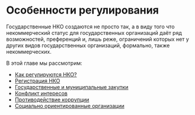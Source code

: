 # Особенности регулирования

Государственные НКО создаются не просто так, а в виду того что некоммерческий статус для государственных организаций даёт ряд возможностей, преференций и, лишь реже, ограничений которых нет у других видов государственных организаций, формально, также некоммерческих.

В этой главе мы рассмотрим:

- [Как регулируются НКО?](./ch_03_001.md)
- [Регистрация НКО](./ch_03_002.md)
- [Государственные и муниципальные закупки](./ch_03_003.md)
- [Конфликт интересов](./ch_03_004.md)
- [Противодействие коррупции](./ch_03_005.md)
- [Социально ориентированные организации](./ch_03_006.md)